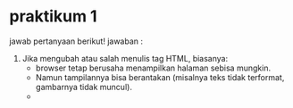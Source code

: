 # praktikum 1
jawab pertanyaan berikut!
jawaban :
1. Jika mengubah atau salah menulis tag HTML, biasanya:
   - browser tetap berusaha menampilkan halaman sebisa mungkin.
   - Namun tampilannya bisa berantakan (misalnya teks tidak terformat, gambarnya tidak muncul).
   - 











